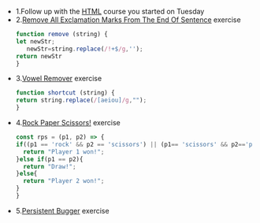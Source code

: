 - 1.Follow up with the [HTML](https://edpuzzle.com/join/vawasaj) course you started on Tuesday
- 2.[Remove All Exclamation Marks From The End Of Sentence](https://github.com/corecodeio/devguide-fundamentals-2022-03/tree/main/src/technologies/2022/week02/exercises/e09/desc) exercise
  ```js
  function remove (string) { 
  let newStr;
     newStr=string.replace(/!+$/g,'');   
  return newStr
  }
  ```
- 3.[Vowel Remover](https://github.com/corecodeio/devguide-fundamentals-2022-03/tree/main/src/technologies/2022/week02/exercises/e10/desc) exercise
  ```js
  function shortcut (string) {
  return string.replace(/[aeiou]/g,"");
  }
  ```
- 4.[Rock Paper Scissors!](https://github.com/corecodeio/devguide-fundamentals-2022-03/tree/main/src/technologies/2022/week02/exercises/e11/desc) exercise
  ```js
  const rps = (p1, p2) => {
  if((p1 == 'rock' && p2 == 'scissors') || (p1== 'scissors' && p2=='paper') || (p1=='paper' && p2=='rock')){
    return "Player 1 won!";
  }else if(p1 == p2){
    return "Draw!";
  }else{
    return "Player 2 won!";
  }
  }
  ```
- 5.[Persistent Bugger](https://github.com/corecodeio/devguide-fundamentals-2022-03/tree/main/src/technologies/2022/week02/exercises/e12/desc) exercise
